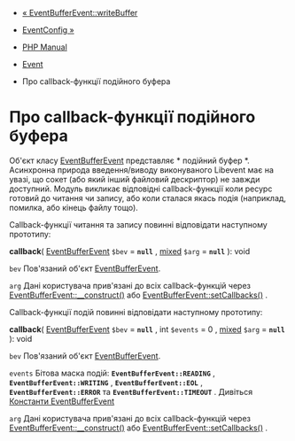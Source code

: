 - [« EventBufferEvent::writeBuffer](eventbufferevent.writebuffer.md)
- [EventConfig »](class.eventconfig.md)

- [PHP Manual](index.md)
- [Event](book.event.md)
- Про callback-функції подійного буфера

# Про callback-функції подійного буфера

Об'єкт класу [EventBufferEvent](class.eventbufferevent.md)
представляє * подійний буфер *. Асинхронна природа введення/виводу
виконуваного Libevent має на увазі, що сокет (або який інший
файловий дескриптор) не завжди доступний. Модуль викликає відповідні
callback-функції коли ресурс готовий до читання чи запису, або коли
сталася якась подія (наприклад, помилка, або кінець файлу тощо).

Callback-функції читання та запису повинні відповідати наступному
прототипу:

**callback**( [EventBufferEvent](class.eventbufferevent.md) `$bev` =
**`null`** ,
[mixed](language.types.declarations.md#language.types.declarations.mixed)
`$arg` = **`null`** ): void

`bev`
Пов'язаний об'єкт [EventBufferEvent](class.eventbufferevent.md).

`arg`
Дані користувача прив'язані до всіх callback-функцій через
[EventBufferEvent::\_\_construct()](eventbufferevent.construct.md) або
[EventBufferEvent::setCallbacks()](eventbufferevent.setcallbacks.md) .

Callback-функції подій повинні відповідати наступному прототипу:

**callback**( [EventBufferEvent](class.eventbufferevent.md) `$bev` =
**`null`** , int `$events` = 0 ,
[mixed](language.types.declarations.md#language.types.declarations.mixed)
`$arg` = **`null`** ): void

`bev`
Пов'язаний об'єкт [EventBufferEvent](class.eventbufferevent.md).

`events`
Бітова маска подій: **`EventBufferEvent::READING`** ,
**`EventBufferEvent::WRITING`** , **`EventBufferEvent::EOL`** ,
**`EventBufferEvent::ERROR`** та **`EventBufferEvent::TIMEOUT`** .
Дивіться [Константи EventBufferEvent](class.eventbufferevent.md#eventbufferevent.constants)

`arg`
Дані користувача прив'язані до всіх callback-функцій через
[EventBufferEvent::\_\_construct()](eventbufferevent.construct.md) або
[EventBufferEvent::setCallbacks()](eventbufferevent.setcallbacks.md) .
